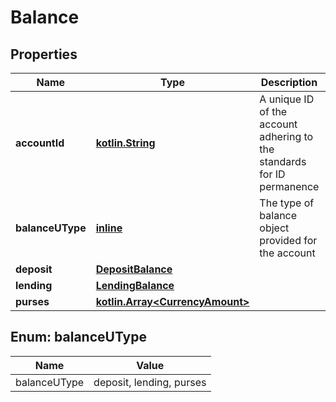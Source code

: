 # Balance

## Properties
Name | Type | Description | Notes
------------ | ------------- | ------------- | -------------
**accountId** | [**kotlin.String**](.md) | A unique ID of the account adhering to the standards for ID permanence | 
**balanceUType** | [**inline**](#BalanceUTypeEnum) | The type of balance object provided for the account | 
**deposit** | [**DepositBalance**](DepositBalance.md) |  |  [optional]
**lending** | [**LendingBalance**](LendingBalance.md) |  |  [optional]
**purses** | [**kotlin.Array&lt;CurrencyAmount&gt;**](CurrencyAmount.md) |  |  [optional]

<a name="BalanceUTypeEnum"></a>
## Enum: balanceUType
Name | Value
---- | -----
balanceUType | deposit, lending, purses
